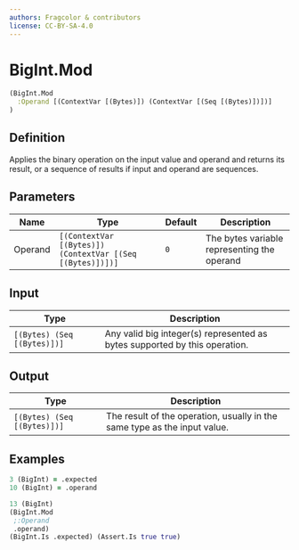 ```yaml
---
authors: Fragcolor & contributors
license: CC-BY-SA-4.0
---
```



# BigInt.Mod

```clojure
(BigInt.Mod
  :Operand [(ContextVar [(Bytes)]) (ContextVar [(Seq [(Bytes)])])]
)
```


## Definition

Applies the binary operation on the input value and operand and returns its result, or a sequence of results if input and operand are sequences.


## Parameters

| Name | Type | Default | Description |
|------|------|---------|-------------|
| Operand | `[(ContextVar [(Bytes)]) (ContextVar [(Seq [(Bytes)])])]` | `0` | The bytes variable representing the operand |


## Input

| Type | Description |
|------|-------------|
| `[(Bytes) (Seq [(Bytes)])]` | Any valid big integer(s) represented as bytes supported by this operation. |


## Output

| Type | Description |
|------|-------------|
| `[(Bytes) (Seq [(Bytes)])]` | The result of the operation, usually in the same type as the input value. |


## Examples

```clojure
3 (BigInt) = .expected
10 (BigInt) = .operand

13 (BigInt)
(BigInt.Mod
 ;:Operand
 .operand)
(BigInt.Is .expected) (Assert.Is true true)
```
